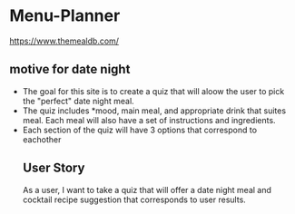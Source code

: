# Menu-Planner
https://www.themealdb.com/

<h2> motive for date night</h2>
<ul>
<li> The goal for this site is to create a quiz that will aloow the user to pick the "perfect" date night meal.</li>
<li> The quiz includes *mood, main meal, and appropriate drink that suites meal. Each meal will also have a set of instructions and ingredients.</li>
<li> Each section of the quiz will have 3 options that correspond to eachother</li>

<h2> User Story </h2> 
As a user, I want to take a quiz that will offer a date night meal and cocktail recipe suggestion that corresponds to user results.
